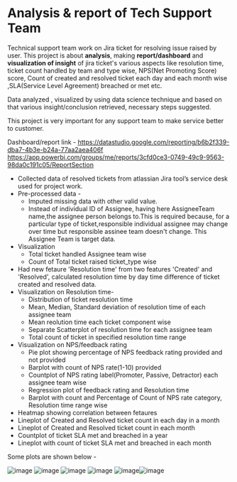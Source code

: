 # Analysis & report of Tech Support Team

Technical support team work on Jira ticket for resolving issue raised by user. This project is about **analysis**, making **report/dashboard** and **visualization of insight** of jira ticket's various aspects like resolution time, ticket count handled by team and type wise, NPS(Net Promoting Score) score, Count of created and resolved ticket each day and each month wise ,SLA(Service Level Agreement) breached or met etc.

Data analyzed , visualized by using data science technique and based on that various insight/conclusion retrieved, necessary steps suggested. 

This project is very important for any support team to make service better to customer. 

Dashboard/report link - 
https://datastudio.google.com/reporting/b6b2f339-dba7-4b3e-b24a-77aa2aea406f
https://app.powerbi.com/groups/me/reports/3cfd0ce3-0749-49c9-9563-98da0c191c05/ReportSection


* Collected data of resolved tickets from atlassian Jira tool’s service desk used for project work.
* Pre-processed data -
  * Imputed missing data with other valid value.
  * Instead of individual ID of Assignee, having here AssigneeTeam name,the assignee person belongs to.This is required because, for a particular type of ticket,responsible      individual assignee may change over time but responsible assinee team doesn't change. This Assignee Team is target data.
* Visualization 
  * Total ticket handled Assignee team wise 
  * Count of Total ticket raised ticket_type wise 
* Had new fetaure 'Resolution time' from two features 'Created' and 'Resolved', calculated resolution time by day time difference of ticket created and resolved data.
* Visualization on Resolution time- 
  * Distribution of ticket resolution time   
  * Mean, Median, Standard deviation of resolution time of each assignee team    
  * Mean reolution time each ticket component wise
  * Separate Scatterplot of resolution time for each assignee team
  * Total count of ticket in specified resolution time range
* Visualization on NPS/feedback rating  
  * Pie plot showing percentage of NPS feedback rating provided and not provided 
  * Barplot with count of NPS rate(1-10) provided
  * Countplot of NPS rating label(Promoter, Passive, Detractor) each assignee team wise 
  * Regression plot of feedback rating and Resolution time 
  * Barplot with count and Percentage of Count of NPS rate category, Resolution time range wise
* Heatmap showing correlation between fetaures 
* Lineplot of Created and Resolved ticket count in each day in a month 
* Lineplot of Created and Resolved ticket count in each month 
* Countplot of ticket SLA met and breached in a year 
* Lineplot with count of ticket SLA met and breached in each month

Some plots are shown below - 

![image](https://user-images.githubusercontent.com/77465776/159096016-bedcd9d4-837e-4082-978f-584e40f76cea.png)
![image](https://user-images.githubusercontent.com/77465776/159981281-68b6327f-713a-4f21-a0db-15a51cdfb768.png)
![image](https://user-images.githubusercontent.com/77465776/159981769-2d6e5c69-a4ef-48a4-87ec-66ca5140b5c5.png)
![image](https://user-images.githubusercontent.com/77465776/159981974-80e9029d-4e3f-4774-b916-f22a2e63733f.png)
![image](https://user-images.githubusercontent.com/77465776/159982122-98f9e9ec-5358-4cfa-869d-91a7c546b28b.png)![image](https://user-images.githubusercontent.com/77465776/176269351-22a4f8b4-5c63-478c-8313-26e3d8000907.png)




